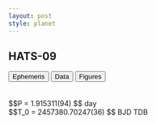 ```yaml
---
layout: post
style: planet
---
```

<script src="../js/planets.js"></script>

## HATS-09

<!-- Tab links -->
<div class="tab">
<button class="tablinks" onclick="openCity(event, 'Ephemeris')">Ephemeris</button>
<button class="tablinks" onclick="openCity(event, 'Data')">Data</button>
<button class="tablinks" onclick="openCity(event, 'Figures')">Figures</button>
</div>

<!-- Tab content -->
<div id="Ephemeris" class="tabcontent" markdown="1">
<br/><br/>
$$P = 1.915311(94) $$ day <br/>
$$T_0 = 2457380.70247(36) $$ BJD TDB
<br/><br/>
<br/><br/>
</div>


